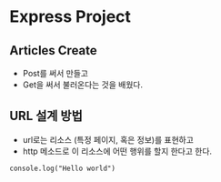 # Express Project

## Articles Create
- Post를 써서 만들고
- Get을 써서 불러온다는 것을 배웠다.

## URL 설계 방법
- url로는 리소스 (특정 페이지, 혹은 정보)를 표현하고
- http 메소드로 이 리소스에 어떤 행위를 할지 한다고 한다.

```
console.log("Hello world")
```
